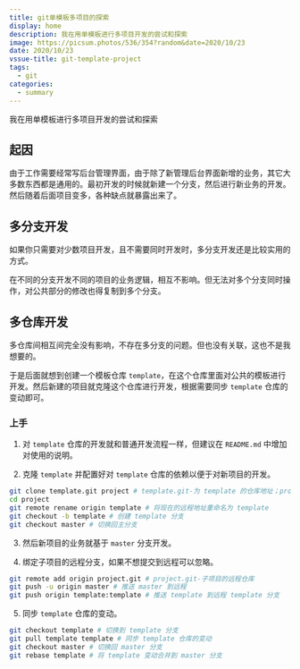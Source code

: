 ```yaml
---
title: git单模板多项目的探索
display: home
description: 我在用单模板进行多项目开发的尝试和探索
image: https://picsum.photos/536/354?random&date=2020/10/23
date: 2020/10/23
vssue-title: git-template-project
tags:
  - git
categories:
  - summary
---
```


我在用单模板进行多项目开发的尝试和探索

<!-- more -->

## 起因

由于工作需要经常写后台管理界面，由于除了新管理后台界面新增的业务，其它大多数东西都是通用的。最初开发的时候就新建一个分支，然后进行新业务的开发。然后随着后面项目变多，各种缺点就暴露出来了。

## 多分支开发

如果你只需要对少数项目开发，且不需要同时开发时，多分支开发还是比较实用的方式。

在不同的分支开发不同的项目的业务逻辑，相互不影响。但无法对多个分支同时操作，对公共部分的修改也得复制到多个分支。

## 多仓库开发

多仓库间相互间完全没有影响，不存在多分支的问题。但也没有关联，这也不是我想要的。

于是后面就想到创建一个模板仓库 `template`，在这个仓库里面对公共的模板进行开发。然后新建的项目就克隆这个仓库进行开发，根据需要同步 `template` 仓库的变动即可。

### 上手

1. 对 `template` 仓库的开发就和普通开发流程一样，但建议在 `README.md` 中增加对使用的说明。

2. 克隆 `template` 并配置好对 `template` 仓库的依赖以便于对新项目的开发。

``` sh
git clone template.git project # template.git-为 template 的仓库地址；project-为子项目文件夹名称，防止重名
cd project
git remote rename origin template # 将现在的远程地址重命名为 template
git checkout -b template # 创建 template 分支
git checkout master # 切换回主分支
```

3. 然后新项目的业务就基于 `master` 分支开发。

4. 绑定子项目的远程分支，如果不想提交到远程可以忽略。

``` sh
git remote add origin project.git # project.git-子项目的远程仓库
git push -u origin master # 推送 master 到远程
git push origin template:template # 推送 template 到远程 template 分支
```

5. 同步 `template` 仓库的变动。

``` sh
git checkout template # 切换到 template 分支
git pull template template # 同步 template 仓库的变动
git checkout master # 切换回 master 分支
git rebase template # 将 template 变动合并到 master 分支
```
